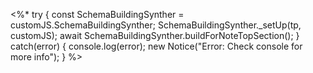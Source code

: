 <%*
try {
	const SchemaBuildingSynther =  customJS.SchemaBuildingSynther;
	SchemaBuildingSynther._setUp(tp, customJS);
	await SchemaBuildingSynther.buildForNoteTopSection();
} catch(error) {
	console.log(error);
	new Notice("Error: Check console for more info");
}
%>